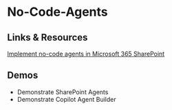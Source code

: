 # No-Code-Agents

## Links & Resources

[Implement no-code agents in Microsoft 365 SharePoint](https://learn.microsoft.com/en-us/training/paths/implement-no-code-copilot-agents-microsoft-365-sharepoint/)

## Demos

- Demonstrate SharePoint Agents
- Demonstrate Copilot Agent Builder
